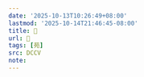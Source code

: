 ```yaml
---
date: '2025-10-13T10:26:49+08:00'
lastmod: '2025-10-14T21:46:45-08:00'
title: 􁜽
url: 􁜽
tags: [苑]
src: DCCV
note:
---
```

